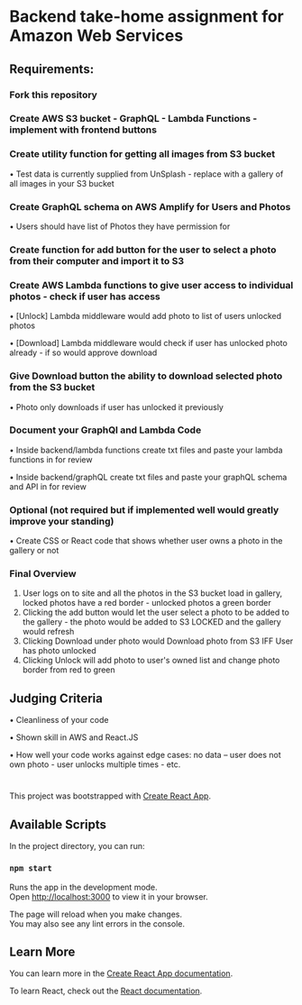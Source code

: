 # Backend take-home assignment for Amazon Web Services
## Requirements:
### Fork this repository
### Create AWS S3 bucket - GraphQL - Lambda Functions - implement with frontend buttons
### Create utility function for getting all images from S3 bucket
•	Test data is currently supplied from UnSplash - replace with a gallery of all images in your S3 bucket

### Create GraphQL schema on AWS Amplify for Users and Photos
•	Users should have list of Photos they have permission for

### Create function for add button for the user to select a photo from their computer and import it to S3


### Create AWS Lambda functions to give user access to individual photos - check if user has access
•	[Unlock]	Lambda middleware would add photo to list of users unlocked photos

•	[Download]	Lambda middleware would check if user has unlocked photo already - if so would approve download

### Give Download button the ability to download selected photo from the S3 bucket
•	Photo only downloads if user has unlocked it previously

### Document your GraphQl and Lambda Code
•	Inside backend/lambda functions create txt files and paste your lambda functions in for review

•	Inside backend/graphQL create txt files and paste your graphQL schema and API in for review

### Optional (not required but if implemented well would greatly improve your standing)
•	Create CSS or React code that shows whether user owns a photo in the gallery or not

### Final Overview
1.	User logs on to site and all the photos in the S3 bucket load in gallery, locked photos have a red border - unlocked photos a green border
2.	Clicking the add button would let the user select a photo to be added to the gallery - the photo would be added to S3 LOCKED and the gallery would refresh
3.	Clicking Download under photo would Download photo from S3 IFF User has photo unlocked
4.	Clicking Unlock will add photo to user's owned list and change photo border from red to green


## Judging Criteria
•	Cleanliness of your code

•	Shown skill in AWS and React.JS

•	How well your code works against edge cases: no data – user does not own photo - user unlocks multiple times - etc.


#
This project was bootstrapped with [Create React App](https://github.com/facebook/create-react-app).

## Available Scripts

In the project directory, you can run:

### `npm start`

Runs the app in the development mode.\
Open [http://localhost:3000](http://localhost:3000) to view it in your browser.

The page will reload when you make changes.\
You may also see any lint errors in the console.

## Learn More

You can learn more in the [Create React App documentation](https://facebook.github.io/create-react-app/docs/getting-started).

To learn React, check out the [React documentation](https://reactjs.org/).

